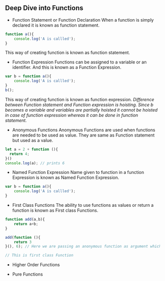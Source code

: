 ## Deep Dive into Functions

- Function Statement or Function Declaration 
When a function is simply declared it is known as function statement. 
```js
function a(){
    console.log('A is callled'); 
}
```
This way of creating function is known as function statement. 

- Function Expression
Functions can be assigned to a variable or an identifier. And this is known as a Function Expression. 
```js
var b = function a(){
    console.log('A is callled'); 
}
b();
```
This way of creating function is known as function expression.
_Difference between Function statement and Function expression is hoisting. Since b becomes a variable and variables are partially hoisted it cannot be hoisted in case of function expression whereas it can be done in function statement._


- Anonymous Functions
Anonymous Functions are used when functions are needed to be used as value. They are same as Function statement but used as a value. 
```js
let a = 2 + function (){
  return 4;
}()
console.log(a); // prints 6 
```
- Named Function Expression
Name given to function in a function Expression is known as Named Function Expression.
```js
var b = function a(){
    console.log('A is callled'); 
}
```

- First Class Functions 
The ability to use functions as values or return a function is known as First class Functions. 
```js
function add(a,b){
    return a+b;
}

add(function (){
    return 3
}(), 6); // Here we are passing an anonymous function as argument which is returnning 3 // 9

// This is first class Function
```

- Higher Order Functions 

- Pure Functions